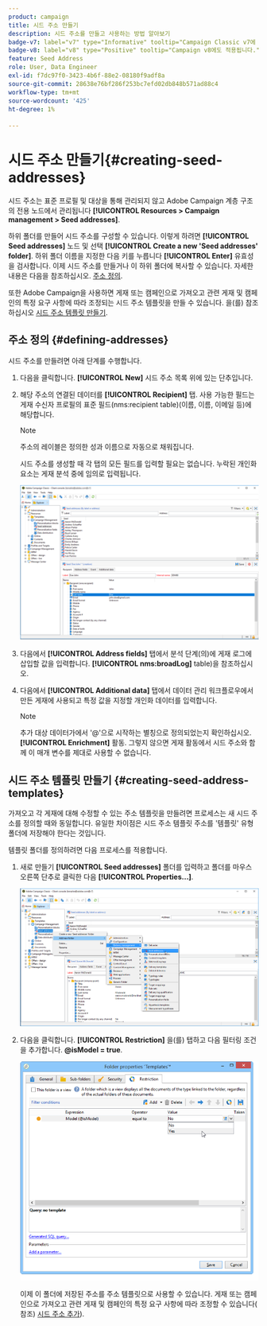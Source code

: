 ```yaml
---
product: campaign
title: 시드 주소 만들기
description: 시드 주소를 만들고 사용하는 방법 알아보기
badge-v7: label="v7" type="Informative" tooltip="Campaign Classic v7에 적용"
badge-v8: label="v8" type="Positive" tooltip="Campaign v8에도 적용됩니다."
feature: Seed Address
role: User, Data Engineer
exl-id: f7dc97f0-3423-4b6f-88e2-08180f9adf8a
source-git-commit: 28638e76bf286f253bc7efd02db848b571ad88c4
workflow-type: tm+mt
source-wordcount: '425'
ht-degree: 1%

---
```


# 시드 주소 만들기{#creating-seed-addresses}

시드 주소는 표준 프로필 및 대상을 통해 관리되지 않고 Adobe Campaign 계층 구조의 전용 노드에서 관리됩니다 **[!UICONTROL Resources > Campaign management > Seed addresses]**.

하위 폴더를 만들어 시드 주소를 구성할 수 있습니다. 이렇게 하려면 **[!UICONTROL Seed addresses]** 노드 및 선택 **[!UICONTROL Create a new 'Seed addresses' folder]**. 하위 폴더 이름을 지정한 다음 키를 누릅니다 **[!UICONTROL Enter]** 유효성을 검사합니다. 이제 시드 주소를 만들거나 이 하위 폴더에 복사할 수 있습니다. 자세한 내용은 다음을 참조하십시오. [주소 정의](#defining-addresses).

또한 Adobe Campaign을 사용하면 게재 또는 캠페인으로 가져오고 관련 게재 및 캠페인의 특정 요구 사항에 따라 조정되는 시드 주소 템플릿을 만들 수 있습니다. 을(를) 참조하십시오 [시드 주소 템플릿 만들기](#creating-seed-address-templates).

## 주소 정의 {#defining-addresses}

시드 주소를 만들려면 아래 단계를 수행합니다.

1. 다음을 클릭합니다. **[!UICONTROL New]** 시드 주소 목록 위에 있는 단추입니다.
1. 해당 주소의 연결된 데이터를 **[!UICONTROL Recipient]** 탭. 사용 가능한 필드는 게재 수신자 프로필의 표준 필드(nms:recipient table)(이름, 이름, 이메일 등)에 해당합니다.

   >[!NOTE]
   >
   >주소의 레이블은 정의한 성과 이름으로 자동으로 채워집니다.
   >
   >시드 주소를 생성할 때 각 탭의 모든 필드를 입력할 필요는 없습니다. 누락된 개인화 요소는 게재 분석 중에 임의로 입력됩니다.

   ![](assets/s_ncs_user_seedlist_new_address.png)

1. 다음에서 **[!UICONTROL Address fields]** 탭에서 분석 단계(의)에 게재 로그에 삽입할 값을 입력합니다. **[!UICONTROL nms:broadLog]** table)을 참조하십시오.

1. 다음에서 **[!UICONTROL Additional data]** 탭에서 데이터 관리 워크플로우에서 만든 게재에 사용되고 특정 값을 지정할 개인화 데이터를 입력합니다.

   >[!NOTE]
   >
   >추가 대상 데이터가에서 &#39;@&#39;으로 시작하는 별칭으로 정의되었는지 확인하십시오. **[!UICONTROL Enrichment]** 활동. 그렇지 않으면 게재 활동에서 시드 주소와 함께 이 매개 변수를 제대로 사용할 수 없습니다.

## 시드 주소 템플릿 만들기 {#creating-seed-address-templates}

가져오고 각 게재에 대해 수정할 수 있는 주소 템플릿을 만들려면 프로세스는 새 시드 주소를 정의할 때와 동일합니다. 유일한 차이점은 시드 주소 템플릿 주소를 &#39;템플릿&#39; 유형 폴더에 저장해야 한다는 것입니다.

템플릿 폴더를 정의하려면 다음 프로세스를 적용합니다.

1. 새로 만들기 **[!UICONTROL Seed addresses]** 폴더를 입력하고 폴더를 마우스 오른쪽 단추로 클릭한 다음 **[!UICONTROL Properties...]**.

   ![](assets/s_ncs_user_seedlist_template_folder.png)

1. 다음을 클릭합니다. **[!UICONTROL Restriction]** 을(를) 탭하고 다음 필터링 조건을 추가합니다. **@isModel = true**.

   ![](assets/s_ncs_user_seedlist_folder_is_model.png)

   이제 이 폴더에 저장된 주소를 주소 템플릿으로 사용할 수 있습니다. 게재 또는 캠페인으로 가져오고 관련 게재 및 캠페인의 특정 요구 사항에 따라 조정할 수 있습니다( 참조) [시드 주소 추가](adding-seed-addresses.md)).
